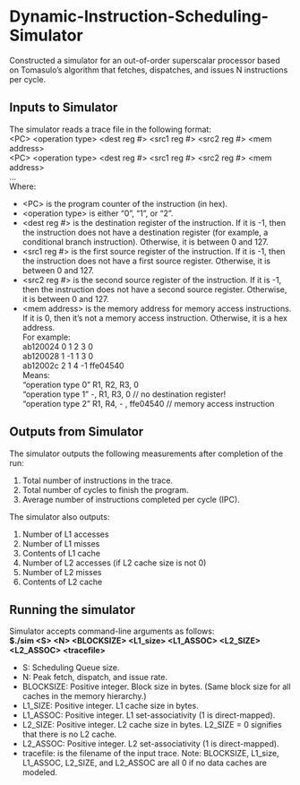 # Dynamic-Instruction-Scheduling-Simulator

Constructed a simulator for an out-of-order superscalar processor based on Tomasulo’s algorithm that fetches, dispatches, and issues N instructions per cycle.
## Inputs to Simulator

The simulator reads a trace file in the following format:  
\<PC\> \<operation type\> \<dest reg #\> \<src1 reg #\> \<src2 reg #\> \<mem address\>  
\<PC\> \<operation type\> \<dest reg #\> \<src1 reg #\> <src2 reg #\> \<mem address\>  
...  
Where:
* \<PC\> is the program counter of the instruction (in hex).
* \<operation type\> is either “0”, “1”, or “2”.
* \<dest reg #\> is the destination register of the instruction. If it is -1, then the instruction does not have a destination register (for example, a conditional branch instruction). Otherwise, it is between 0 and 127.
* \<src1 reg #\> is the first source register of the instruction. If it is -1, then the instruction does not have a first source register. Otherwise, it is between 0 and 127.
* \<src2 reg #\> is the second source register of the instruction. If it is -1, then the instruction does not have a second source register. Otherwise, it is between 0 and 127.
* \<mem address\> is the memory address for memory access instructions. If it is 0, then it’s not a memory access instruction. Otherwise, it is a hex address.  
For example:  
ab120024 0 1 2 3 0  
ab120028 1 -1 1 3 0  
ab12002c 2 1 4 -1 ffe04540  
Means:  
“operation type 0” R1, R2, R3, 0  
“operation type 1” -, R1, R3, 0 // no destination register!  
“operation type 2” R1, R4, - , ffe04540 // memory access instruction  
  
## Outputs from Simulator
The simulator outputs the following measurements after completion of the run:  
1. Total number of instructions in the trace.
2. Total number of cycles to finish the program.
3. Average number of instructions completed per cycle (IPC).  

The simulator also outputs:  
1. Number of L1 accesses
2. Number of L1 misses
3. Contents of L1 cache
4. Number of L2 accesses (if L2 cache size is not 0)
5. Number of L2 misses
6. Contents of L2 cache

## Running the simulator

Simulator accepts command-line arguments as follows:  
**$./sim \<S> \<N> \<BLOCKSIZE> <L1_size> <L1_ASSOC> <L2_SIZE> <L2_ASSOC> \<tracefile>**
* S: Scheduling Queue size.
* N: Peak fetch, dispatch, and issue rate.
* BLOCKSIZE: Positive integer. Block size in bytes. (Same block size for all caches in the memory hierarchy.)
* L1_SIZE: Positive integer. L1 cache size in bytes.
* L1_ASSOC: Positive integer. L1 set-associativity (1 is direct-mapped).
* L2_SIZE: Positive integer. L2 cache size in bytes. L2_SIZE = 0 signifies that there is no L2 cache.
* L2_ASSOC: Positive integer. L2 set-associativity (1 is direct-mapped).
* tracefile: is the filename of the input trace.
Note: BLOCKSIZE, L1_size, L1_ASSOC, L2_SIZE, and L2_ASSOC are all 0 if no data caches are modeled.

